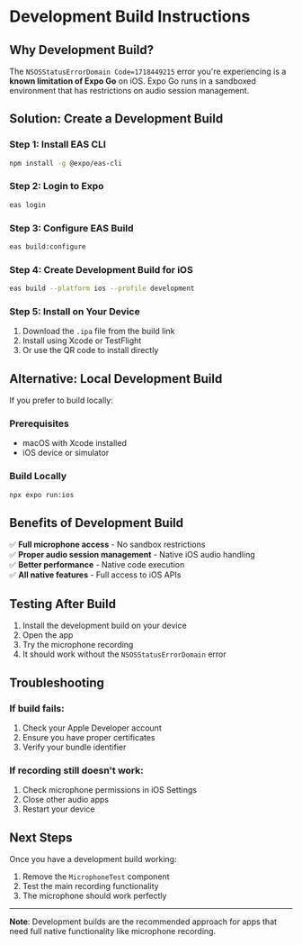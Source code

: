 # Development Build Instructions

## Why Development Build?

The `NSOSStatusErrorDomain Code=1718449215` error you're experiencing is a **known limitation of Expo Go** on iOS. Expo Go runs in a sandboxed environment that has restrictions on audio session management.

## Solution: Create a Development Build

### Step 1: Install EAS CLI
```bash
npm install -g @expo/eas-cli
```

### Step 2: Login to Expo
```bash
eas login
```

### Step 3: Configure EAS Build
```bash
eas build:configure
```

### Step 4: Create Development Build for iOS
```bash
eas build --platform ios --profile development
```

### Step 5: Install on Your Device
1. Download the `.ipa` file from the build link
2. Install using Xcode or TestFlight
3. Or use the QR code to install directly

## Alternative: Local Development Build

If you prefer to build locally:

### Prerequisites
- macOS with Xcode installed
- iOS device or simulator

### Build Locally
```bash
npx expo run:ios
```

## Benefits of Development Build

✅ **Full microphone access** - No sandbox restrictions  
✅ **Proper audio session management** - Native iOS audio handling  
✅ **Better performance** - Native code execution  
✅ **All native features** - Full access to iOS APIs  

## Testing After Build

1. Install the development build on your device
2. Open the app
3. Try the microphone recording
4. It should work without the `NSOSStatusErrorDomain` error

## Troubleshooting

### If build fails:
1. Check your Apple Developer account
2. Ensure you have proper certificates
3. Verify your bundle identifier

### If recording still doesn't work:
1. Check microphone permissions in iOS Settings
2. Close other audio apps
3. Restart your device

## Next Steps

Once you have a development build working:
1. Remove the `MicrophoneTest` component
2. Test the main recording functionality
3. The microphone should work perfectly

---

**Note**: Development builds are the recommended approach for apps that need full native functionality like microphone recording. 